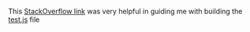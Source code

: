 This [StackOverflow link](https://stackoverflow.com/questions/9659265/check-if-javascript-script-exists-on-page) was very helpful in guiding me with building the [test.js](https://github.com/Usheninte/reactestjs/blob/master/test/test.js) file